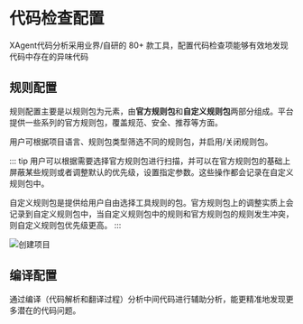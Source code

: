 # 代码检查配置

XAgent代码分析采用业界/自研的 80+ 款工具，配置代码检查项能够有效地发现代码中存在的异味代码

## 规则配置

规则配置主要是以规则包为元素，由**官方规则包**和**自定义规则包**两部分组成。平台提供一些系列的官方规则包，覆盖规范、安全、推荐等方面。

用户可根据项目语言、规则包类型筛选不同的规则包，并启用/关闭规则包。

::: tip
用户可以根据需要选择官方规则包进行扫描，并可以在官方规则包的基础上屏蔽某些规则或者调整默认的优先级，设置指定参数。这些操作都会记录在自定义规则包中。

自定义规则包是提供给用户自由选择工具规则的包。官方规则包上的调整实质上会记录到自定义规则包中，当自定义规则包中的规则和官方规则包的规则发生冲突，则自定义规则包优先级更高。
:::

![创建项目](../../../images/scheme_codelint_01.png)

## 编译配置

通过编译（代码解析和翻译过程）分析中间代码进行辅助分析，能更精准地发现更多潜在的代码问题。
